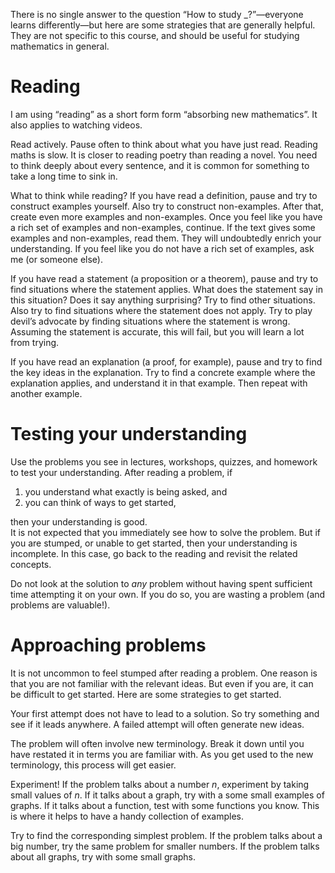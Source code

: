 There is no single answer to the question &ldquo;How to study <span class="underline">\_</span>?&rdquo;&#x2014;everyone learns differently&#x2014;but here are some strategies that are generally helpful.
They are not specific to this course, and should be useful for studying mathematics in general.


# Reading

I am using &ldquo;reading&rdquo; as a short form form &ldquo;absorbing new mathematics&rdquo;.
It also applies to watching videos.

Read actively.
Pause often to think about what you have just read.
Reading maths is slow.
It is closer to reading poetry than reading a novel.
You need to think deeply about every sentence, and it is common for something to take a long time to sink in.

What to think while reading?
If you have read a definition, pause and try to construct examples yourself.
Also try to construct non-examples.
After that, create even more examples and non-examples.
Once you feel like you have a rich set of examples and non-examples, continue.
If the text gives some examples and non-examples, read them.
They will undoubtedly enrich your understanding.
If you feel like you do not have a rich set of examples, ask me (or someone else).

If you have read a statement (a proposition or a theorem), pause and try to find situations where the statement applies.
What does the statement say in this situation?
Does it say anything surprising?
Try to find other situations.
Also try to find situations where the statement does not apply.
Try to play devil&rsquo;s advocate by finding situations where the statement is wrong.
Assuming the statement is accurate, this will fail, but you will learn a lot from trying.

If you have read an explanation (a proof, for example), pause and try to find the key ideas in the explanation.
Try to find a concrete example where the explanation applies, and understand it in that example.
Then repeat with another example.


# Testing your understanding

Use the problems you see in lectures, workshops, quizzes, and homework to test your understanding.
After reading a problem, if

1.  you understand what exactly is being asked, and
2.  you can think of ways to get started,

then your understanding is good.  
It is not expected that you immediately see how to solve the problem.
But if you are stumped, or unable to get started, then your understanding is incomplete.
In this case, go back to the reading and revisit the related concepts.

Do not look at the solution to *any* problem without having spent sufficient time attempting it on your own.
If you do so, you are wasting a problem (and problems are valuable!).


# Approaching problems

It is not uncommon to feel stumped after reading a problem.
One reason is that you are not familiar with the relevant ideas.
But even if you are, it can be difficult to get started.
Here are some strategies to get started.

Your first attempt does not have to lead to a solution.
So try something and see if it leads anywhere.
A failed attempt will often generate new ideas.

The problem will often involve new terminology.
Break it down until you have restated it in terms you are familiar with.
As you get used to the new terminology, this process will get easier.

Experiment!
If the problem talks about a number $n$, experiment by taking small values of $n$.
If it talks about a graph, try with a some small examples of graphs.
If it talks about a function, test with some functions you know.
This is where it helps to have a handy collection of examples.

Try to find the corresponding simplest problem.
If the problem talks about a big number, try the same problem for smaller numbers.
If the problem talks about all graphs, try with some small graphs.

